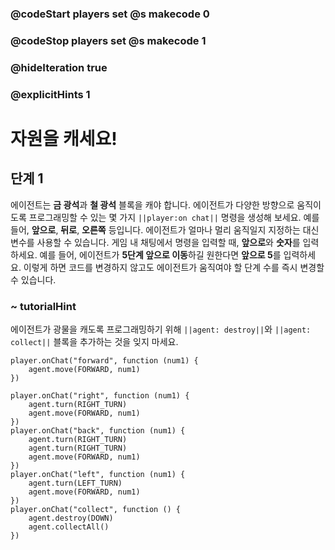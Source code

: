 ### @codeStart players set @s makecode 0
### @codeStop players set @s makecode 1

### @hideIteration true 
### @explicitHints 1

# 자원을 캐세요!

## 단계 1
에이전트는 **금 광석**과 **철 광석** 블록을 캐야 합니다. 에이전트가 다양한 방향으로 움직이도록 프로그래밍할 수 있는 몇 가지 ``||player:on chat||`` 명령을 생성해 보세요. 예를 들어, **앞으로**, **뒤로**, **오른쪽** 등입니다. 에이전트가 얼마나 멀리 움직일지 지정하는 대신 변수를 사용할 수 있습니다. 게임 내 채팅에서 명령을 입력할 때, **앞으로**와 **숫자**를 입력하세요. 예를 들어, 에이전트가 **5단계 앞으로 이동**하길 원한다면 **앞으로 5**를 입력하세요. 이렇게 하면 코드를 변경하지 않고도 에이전트가 움직여야 할 단계 수를 즉시 변경할 수 있습니다.

### ~ tutorialHint
에이전트가 광물을 캐도록 프로그래밍하기 위해 ``||agent: destroy||``와 ``||agent: collect||`` 블록을 추가하는 것을 잊지 마세요.

```template
player.onChat("forward", function (num1) {
    agent.move(FORWARD, num1)
})
```
```ghost
player.onChat("right", function (num1) {
    agent.turn(RIGHT_TURN)
    agent.move(FORWARD, num1)
})
player.onChat("back", function (num1) {
    agent.turn(RIGHT_TURN)
    agent.turn(RIGHT_TURN)
    agent.move(FORWARD, num1)
})
player.onChat("left", function (num1) {
    agent.turn(LEFT_TURN)
    agent.move(FORWARD, num1)
})
player.onChat("collect", function () {
    agent.destroy(DOWN)
    agent.collectAll()
})
```


